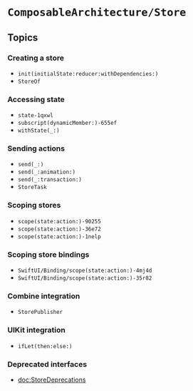 # ``ComposableArchitecture/Store``

## Topics

### Creating a store

- ``init(initialState:reducer:withDependencies:)``
- ``StoreOf``

### Accessing state

- ``state-1qxwl``
- ``subscript(dynamicMember:)-655ef``
- ``withState(_:)``

### Sending actions

- ``send(_:)``
- ``send(_:animation:)``
- ``send(_:transaction:)``
- ``StoreTask``

### Scoping stores

- ``scope(state:action:)-90255``
- ``scope(state:action:)-36e72``
- ``scope(state:action:)-1nelp``

### Scoping store bindings

- ``SwiftUI/Binding/scope(state:action:)-4mj4d``
- ``SwiftUI/Binding/scope(state:action:)-35r82``

### Combine integration

- ``StorePublisher``

### UIKit integration

- ``ifLet(then:else:)``

### Deprecated interfaces

- <doc:StoreDeprecations>
